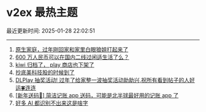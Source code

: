 # v2ex 最热主题

最近更新时间: 2025-01-28 22:02:51

--- 
1. [原生家庭，过年刚回家和家里白眼狼姐打起来了](https://www.v2ex.com/t/1108137) 
2. [600 万人民币可以在国内二线过闲适生活了么？](https://www.v2ex.com/t/1108150) 
3. [kiwi 归档了， play 商店也下架了](https://www.v2ex.com/t/1108151) 
4. [抄底美科技股的时候到了](https://www.v2ex.com/t/1108157) 
5. [DLPlay 抽奖活动! 过年了给家整一波抽奖活动助助兴,祝所有看到帖子的人好运🍀连连](https://www.v2ex.com/t/1108166) 
6. [[新年送码🎉] 简洁记账 app 送码，可能是北半球最好用的记账 app 了](https://www.v2ex.com/t/1108178) 
7. [好多 AI 都识别不出来这是啥字](https://www.v2ex.com/t/1108191) 
